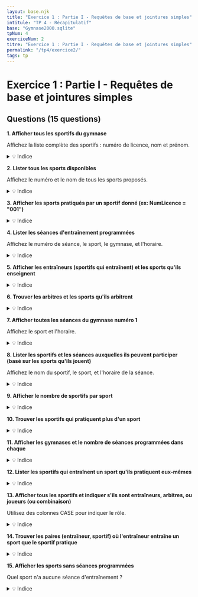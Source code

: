```yaml
---
layout: base.njk
title: "Exercice 1 : Partie I - Requêtes de base et jointures simples"
intitule: "TP 4 - Récapitulatif"
base: "Gymnase2000.sqlite"
tpNum: 4
exerciceNum: 2
titre: "Exercice 1 : Partie I - Requêtes de base et jointures simples"
permalink: "/tp4/exercice2/"
tags: tp
---
```


# Exercice 1 : Partie I - Requêtes de base et jointures simples

## Questions (15 questions)

**1. Afficher tous les sportifs du gymnase**

Affichez la liste complète des sportifs : numéro de licence, nom et prénom.

<details>
<summary>💡 Indice</summary>

Simple SELECT sur la table `Sportif` sans condition.
</details>

**2. Lister tous les sports disponibles**

Affichez le numéro et le nom de tous les sports proposés.

<details>
<summary>💡 Indice</summary>

SELECT sur la table `Sport`.
</details>

**3. Afficher les sports pratiqués par un sportif donné (ex: NumLicence = "001")**

<details>
<summary>💡 Indice</summary>

Joignez `Jouer` et `Sport` sur `NumSport`, filtrez sur le NumLicence du sportif.
</details>

**4. Lister les séances d'entraînement programmées**

Affichez le numéro de séance, le sport, le gymnase, et l'horaire.

<details>
<summary>💡 Indice</summary>

Joignez `Seance`, `Sport` et `Gymnase`.
</details>

**5. Afficher les entraîneurs (sportifs qui entraînent) et les sports qu'ils enseignent**

<details>
<summary>💡 Indice</summary>

Joignez `Entrainer`, `Sportif` et `Sport`.
</details>

**6. Trouver les arbitres et les sports qu'ils arbitrent**

<details>
<summary>💡 Indice</summary>

Joignez `Arbitrer`, `Sportif` et `Sport`.
</details>

**7. Afficher toutes les séances du gymnase numéro 1**

Affichez le sport et l'horaire.

<details>
<summary>💡 Indice</summary>

Filtrez `Seance` où `NumGymnase = 1`.
</details>

**8. Lister les sportifs et les séances auxquelles ils peuvent participer (basé sur les sports qu'ils jouent)**

Affichez le nom du sportif, le sport, et l'horaire de la séance.

<details>
<summary>💡 Indice</summary>

Joignez `Sportif`, `Jouer`, `Sport` et `Seance`.
</details>

**9. Afficher le nombre de sportifs par sport**

<details>
<summary>💡 Indice</summary>

Comptez avec `COUNT()` en groupant par sport depuis la table `Jouer`.
</details>

**10. Trouver les sportifs qui pratiquent plus d'un sport**

<details>
<summary>💡 Indice</summary>

Comptez les sports par sportif dans `Jouer`, puis filtrez avec `HAVING COUNT(*) > 1`.
</details>

**11. Afficher les gymnases et le nombre de séances programmées dans chaque**

<details>
<summary>💡 Indice</summary>

Comptez les séances en groupant par gymnase.
</details>

**12. Lister les sportifs qui entraînent un sport qu'ils pratiquent eux-mêmes**

<details>
<summary>💡 Indice</summary>

Joignez `Jouer` et `Entrainer` sur le même `NumLicence` et `NumSport`.
</details>

**13. Afficher tous les sportifs et indiquer s'ils sont entraîneurs, arbitres, ou joueurs (ou combinaison)**

Utilisez des colonnes CASE pour indiquer le rôle.

<details>
<summary>💡 Indice</summary>

Utilisez `CASE` avec des sous-requêtes pour vérifier si le sportif existe dans Entrainer, Arbitrer, Jouer.
</details>

**14. Trouver les paires (entraîneur, sportif) où l'entraîneur entraîne un sport que le sportif pratique**

<details>
<summary>💡 Indice</summary>

Joignez `Entrainer`, `Jouer` sur le `NumSport` et filtrez les combinaisons compatibles.
</details>

**15. Afficher les sports sans séances programmées**

Quel sport n'a aucune séance d'entraînement ?

<details>
<summary>💡 Indice</summary>

Utilisez `LEFT JOIN Seance` et filtrez avec `NumSeance IS NULL`.
</details>
